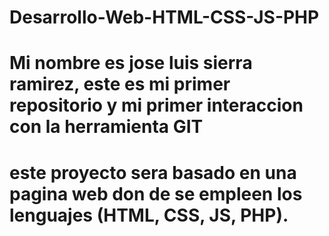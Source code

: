 # Desarrollo-Web-HTML-CSS-JS-PHP
#
# Mi nombre es jose luis sierra ramirez, este es mi primer repositorio y mi primer interaccion con la herramienta GIT
# este proyecto sera basado en una pagina web don de se empleen los lenguajes (HTML, CSS, JS, PHP).
